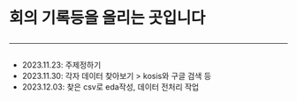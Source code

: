 # 회의 기록등을 올리는 곳입니다  <hr>

- 2023.11.23: 주제정하기
- 2023.11.30: 각자 데이터 찾아보기 > kosis와 구글 검색 등
- 2023.12.03: 찾은 csv로 eda작성, 데이터 전처리 작업
